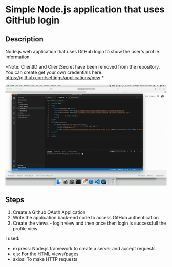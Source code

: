 # Simple Node.js application that uses GitHub login

## Description

Node.js web application that uses GitHub login to show the user's profile information. 

*Note: ClientID and ClientSecret have been removed from the repository. You can create get your own credentials here: https://github.com/settings/applications/new *


![](gitlogin.gif)


## Steps

1. Create a Github OAuth Application
2. Write the application back-end code to access GitHub authentication
3. Create the views - login view and then once then login is successfull the profile view

I used:
- express: Node.js framework to create a server and accept requests
- ejs: For the HTML views/pages
- axios: To make HTTP requests

